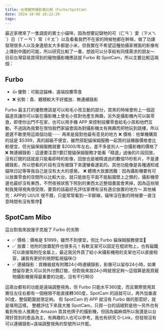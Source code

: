 ```yaml
---
title: 台灣寵物攝影機比較（Furbo/SpotCam）
date: 2024-10-08 18:22:29
tags:
---
```

最近家裡來了一隻調皮的賓士小貓咪，因為想要記錄牠的可（ㄈㄢˋ）愛（ㄗㄨㄟˋ）日（ㄒㄧㄢˋ）常（ㄔㄤˇ）以及看看我們不在家的時候牠都在幹嘛，做了功課發現很多人以及身邊朋友大多都是小米，但我實在不希望這種拍攝家裡面的影像有上傳到中國的可能，所以研究比較了一番，想說可以分享給有同樣需求的朋友～
目前台灣容易買得到的寵物攝影機應該就 Furbo 和 SpotCam，所以主要比較這兩個：

## Furbo
- 👍 優勢：可裝逗貓棒、遠端投擲零食
- ❌ 劣勢：貴、體積較大不好擺放、無連續錄影

Furbo 最主打的優勢應該是可以和毛小孩互動的部分，買來的時候會附上一個逗貓道具讓你可以裝在攝影機上使毛小孩對他產生興趣，另外是攝影機內可以裝零食，即使你出門不在家，也可以用手機 APP 來控制投擲零食給毛小孩和他們互動，不過因為我實在很怕我們家貓會因為對攝影機太有興趣而把牠玩到跳樓，所以遲遲不敢使用這兩個功能⋯⋯
再來是我對他最有意見的地方
❌ 價格：他單機購買的話是 $5399，真的超級不便宜，雖然搭配貓保姆服務一起買的話機器價格會比較便宜，但光貓保姆服務就要 $2000/年左右，差不多是別人一台攝影機的價格了
❌ 無連續錄影：這邊要注意‼️要訂閱貓保姆服務才能看「精選」過後的片段回放，沒有訂閱的話就是只能看即時的影像，回放也是被精選過的數個15秒影片，不是連續錄影，所以想看的片段有沒有被錄下來還蠻看運氣的。其他功能像是各種通知或貓咪日記等等我自己是沒有太大的感覺。
❌ 體積大放置困難：因為攝影機要有可以放置零食的空間所以比較大台，就只能放在平面不能黏牆壁上之類的，攝影機旁邊也最好沒有東西，不然夜視狀態下照到的東西太近整個畫面會黑掉，因為這些限制我覺得視角很受限，要買的話最好先評估家裡有沒有適合放置的地方～
其他補充：APP的 UI/UX 很不錯，只是常常看到一半斷線，貓咪沒在動的時候要一直注意時間有沒有暫停🤣

## SpotCam Mibo
這台對我來說幾乎克服了 Furbo 的劣勢
- ✅ 價格：價格是 $1999，雖然不到便宜，但比 Furbo 貓保姆服務便宜🥹
- ✅ 放置：他附的放置配件也很多元！有軟支架可以固定在棍狀物上，也有磁鐵可以直接吸附在金屬上，最近我另外買了給小米攝影機用的支架也可以直接相容，讓我有更好的視野監視貓咪😏
- ✅ 連續錄影：買機器就有附贈24小時連續錄影，影像可以留存24小時，如果想留存更久可以另外付費訂閱，但對我來說24小時就很足夠～這個算是我買寵物攝影機覺得最重要的功能，沒有不行啊😣

這兩台都有的功能是遠端調整視角，但 Furbo 只能水平360度，而且實際使用其實往左往右都有一個極限不能直接轉360度，SpotCam 的話就可以，再外加垂直90度，整個範圍就很足夠。
但 SpotCam 的 APP 就沒有 Furbo 做的那麼好，就是堪用這樣。
整體評估下來我大推 SpotCam，只買一台的話絕對是他～另外也有看到有些人推薦在 Amazon 買其他牌子的攝影機，但因為偏麻煩所以我還是以台灣好買到的產品為主，有興趣的人也可以參考。我也有研究 D-Link，但發現沒有可以連續錄影+遠端調整視角的型號所以作罷。
